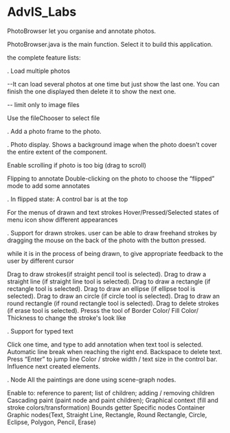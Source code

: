 # AdvIS_Labs

PhotoBrowser let you organise and annotate photos.

PhotoBrowser.java is the main function. Select it to build this application.

the complete feature lists:

. Load multiple photos

--It can load several photos at one time but just show the last one. You can finish the one displayed then delete it to show the next one.

-- limit only to image files

Use the fileChooser to select file

. Add a photo frame to the photo.

. Photo display.
Shows a background image when the photo doesn’t cover the entire extent of the component.

Enable scrolling if photo is  too big (drag to scroll)

Flipping to annotate
Double-clicking on the photo to choose the “flipped” mode to add some annotates

. In flipped state:
A control bar is at the top

For the menus of drawn and text strokes Hover/Pressed/Selected states of menu icon show different appearances

. Support for drawn strokes.
user can be able to draw freehand strokes by dragging the mouse on the back of the photo with the button pressed.

while it is in the process of being drawn, to give appropriate feedback to the user by different cursor

Drag to draw strokes(if straight pencil tool is selected).
Drag to draw a straight line (if straight line tool is selected).
Drag to draw a rectangle (if rectangle tool is selected).
Drag to draw an ellipse (if ellipse tool is selected).
Drag to draw an circle (if circle tool is selected).
Drag to draw an round rectangle (if round rectangle tool is selected).
Drag to delete strokes (if erase tool is selected).
Presss the tool of Border Color/ Fill Color/ Thickness to change the stroke's look like

. Support for typed text

Click one time, and type to add annotation when text tool is selected.
Automatic line break when reaching the right end.
Backspace to delete text.
Press “Enter” to jump line
Color / stroke width / text size in the control bar. Influence next created elements.

. Node
All the paintings are done using scene-graph nodes.

Enable to:
reference to parent;
list of children;
adding / removing children
Cascading paint (paint node and paint children);
Graphical context  (fill and stroke colors/transformation)
Bounds getter
Specific nodes
Container
Graphic nodes(Text, Straight Line, Rectangle, Round Rectangle, Circle, Eclipse, Polygon, Pencil, Erase)




